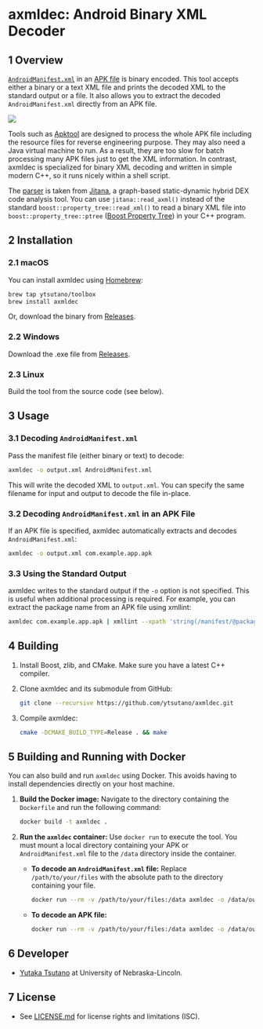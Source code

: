 axmldec: Android Binary XML Decoder
===================================

## 1 Overview

[`AndroidManifest.xml`][Android App Manifest] in an [APK file][APK] is binary
encoded. This tool accepts either a binary or a text XML file and prints the
decoded XML to the standard output or a file. It also allows you to extract the
decoded `AndroidManifest.xml` directly from an APK file.

![](doc/overview.png)

Tools such as [Apktool] are designed to process the whole APK file including
the resource files for reverse engineering purpose. They may also need a Java
virtual machine to run. As a result, they are too slow for batch processing
many APK files just to get the XML information. In contrast, axmldec is
specialized for binary XML decoding and written in simple modern C++, so it
runs nicely within a shell script.

The [parser](include/jitana/util/axml_parser.hpp) is taken from [Jitana], a
graph-based static-dynamic hybrid DEX code analysis tool. You can use
`jitana::read_axml()` instead of the standard
`boost::property_tree::read_xml()` to read a binary XML file into
`boost::property_tree::ptree` ([Boost Property Tree][ptree]) in your C++
program.

## 2 Installation

### 2.1 macOS

You can install axmldec using [Homebrew]:
```sh
brew tap ytsutano/toolbox
brew install axmldec
```

Or, download the binary from [Releases].

### 2.2 Windows

Download the .exe file from [Releases].

### 2.3 Linux

Build the tool from the source code (see below).

## 3 Usage

### 3.1 Decoding `AndroidManifest.xml`

Pass the manifest file (either binary or text) to decode:
```sh
axmldec -o output.xml AndroidManifest.xml
```

This will write the decoded XML to `output.xml`. You can specify the same
filename for input and output to decode the file in-place.

### 3.2 Decoding `AndroidManifest.xml` in an APK File

If an APK file is specified, axmldec automatically extracts and decodes
`AndroidManifest.xml`:
```sh
axmldec -o output.xml com.example.app.apk
```

### 3.3 Using the Standard Output

axmldec writes to the standard output if the `-o` option is not specified. This
is useful when additional processing is required. For example, you can extract
the package name from an APK file using xmllint:
```sh
axmldec com.example.app.apk | xmllint --xpath 'string(/manifest/@package)' -
```

## 4 Building

1. Install Boost, zlib, and CMake. Make sure you have a latest C++ compiler.

2. Clone axmldec and its submodule from GitHub:
    ```sh
    git clone --recursive https://github.com/ytsutano/axmldec.git
    ```

3. Compile axmldec:
    ```sh
    cmake -DCMAKE_BUILD_TYPE=Release . && make
    ```


## 5 Building and Running with Docker

You can also build and run `axmldec` using Docker. This avoids having to install dependencies directly on your host machine.

1.  **Build the Docker image:**
    Navigate to the directory containing the `Dockerfile` and run the following command:

    ```sh
    docker build -t axmldec .
    ```

2.  **Run the `axmldec` container:**
    Use `docker run` to execute the tool. You must mount a local directory containing your APK or `AndroidManifest.xml` file to the `/data` directory inside the container.

      * **To decode an `AndroidManifest.xml` file:**
        Replace `/path/to/your/files` with the absolute path to the directory containing your file.

        ```sh
        docker run --rm -v /path/to/your/files:/data axmldec -o /data/output.xml /data/AndroidManifest.xml
        ```

      * **To decode an APK file:**

        ```sh
        docker run --rm -v /path/to/your/files:/data axmldec -o /data/output.xml /data/your-app.apk
        ```

## 6 Developer

- [Yutaka Tsutano] at University of Nebraska-Lincoln.

## 7 License

- See [LICENSE.md](LICENSE.md) for license rights and limitations (ISC).

[Yutaka Tsutano]: http://yutaka.tsutano.com
[Releases]: https://github.com/ytsutano/axmldec/releases
[Jitana]: https://github.com/ytsutano/jitana
[ptree]: http://www.boost.org/doc/libs/1_64_0/doc/html/property_tree.html
[Homebrew]: https://brew.sh
[APK]: https://en.wikipedia.org/wiki/Android_application_package
[Android App Manifest]: https://developer.android.com/guide/topics/manifest/manifest-intro.html
[Apktool]: https://ibotpeaches.github.io/Apktool/
